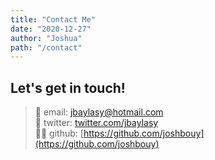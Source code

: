 ```yaml
---
title: "Contact Me"
date: "2020-12-27"
author: "Joshua"
path: "/contact"
---
```


## Let's get in touch!

> 📧 email: [jbaylasy@hotmail.com](mailto:jbaylasy@hotmail.com) \
> 🐓 twitter: [twitter.com/jbaylasy](twitter.com/jbaylasy) \
> 👩‍💻 github: [https://github.com/joshbouy](https://github.com/joshbouy)